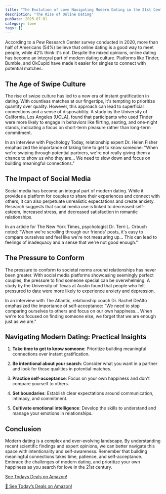 ```yaml
---
title: "The Evolution of Love Navigating Modern Dating in the 21st Century"
description: "The Rise of Online Dating"
pubDate: 2025-07-01
category: love
tags: []
---
```


According to a Pew Research Center survey conducted in 2020, more than half of Americans (54%) believe that online dating is a good way to meet people, while 42% think it's not. Despite the mixed opinions, online dating has become an integral part of modern dating culture. Platforms like Tinder, Bumble, and OkCupid have made it easier for singles to connect with potential matches.

## The Age of Swipe Culture

The rise of swipe culture has led to a new era of instant gratification in dating. With countless matches at our fingertips, it's tempting to prioritize quantity over quality. However, this approach can lead to superficial connections and a sense of disposability. A study by the University of California, Los Angeles (UCLA), found that participants who used Tinder were more likely to engage in behaviors like flirting, sexting, and one-night stands, indicating a focus on short-term pleasure rather than long-term commitment.

In an interview with Psychology Today, relationship expert Dr. Helen Fisher emphasized the importance of taking time to get to know someone: "When we're swiping through potential partners, we're not really giving them a chance to show us who they are... We need to slow down and focus on building meaningful connections."

## The Impact of Social Media

Social media has become an integral part of modern dating. While it provides a platform for couples to share their experiences and connect with others, it can also perpetuate unrealistic expectations and create anxiety. Research suggests that social media use is linked to decreased self-esteem, increased stress, and decreased satisfaction in romantic relationships.

In an article for The New York Times, psychologist Dr. Terri L. Orbuch noted: "When we're scrolling through our friends' posts, it's easy to compare ourselves and feel like we're not measuring up... This can lead to feelings of inadequacy and a sense that we're not good enough."

## The Pressure to Conform

The pressure to conform to societal norms around relationships has never been greater. With social media platforms showcasing seemingly perfect couples, the pressure to find someone special can be overwhelming. A study by the University of Texas at Austin found that people who felt pressured to date were more likely to experience anxiety and depression.

In an interview with The Atlantic, relationship coach Dr. Rachel DeAlto emphasized the importance of self-acceptance: "We need to stop comparing ourselves to others and focus on our own happiness... When we're too focused on finding someone else, we forget that we are enough just as we are."

## Navigating Modern Dating: Practical Insights

1. **Take time to get to know someone**: Prioritize building meaningful connections over instant gratification.

2. **Be intentional about your search**: Consider what you want in a partner and look for those qualities in potential matches.

3. **Practice self-acceptance**: Focus on your own happiness and don't compare yourself to others.

4. **Set boundaries**: Establish clear expectations around communication, intimacy, and commitment.

5. **Cultivate emotional intelligence**: Develop the skills to understand and manage your emotions in relationships.

## Conclusion

Modern dating is a complex and ever-evolving landscape. By understanding recent scientific findings and expert opinions, we can better navigate this space with intentionality and self-awareness. Remember that building meaningful connections takes time, patience, and self-acceptance. Embrace the challenges of modern dating, and prioritize your own happiness as you search for love in the 21st century.

[ See Todays Deals on Amazon!](https://amzn.to/3UjsCWp)

[🛒 See Today’s Deals on Amazon!](https://amzn.to/3UjsCWp)
